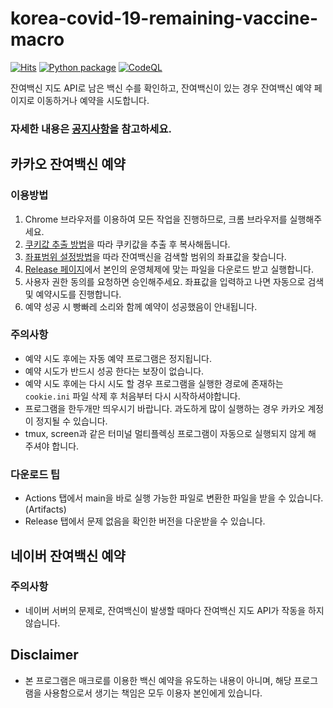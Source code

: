 # korea-covid-19-remaining-vaccine-macro

[![Hits](https://hits.seeyoufarm.com/api/count/incr/badge.svg?url=https%3A%2F%2Fgithub.com%2FSJang1%2Fkorea-covid-19-remaining-vaccine-macro&count_bg=%2379C83D&title_bg=%23555555&icon=&icon_color=%23E7E7E7&title=README_HITS&edge_flat=false)](https://hits.seeyoufarm.com)
[![Python package](https://github.com/SJang1/korea-covid-19-remaining-vaccine-macro/actions/workflows/package.yml/badge.svg)](https://github.com/SJang1/korea-covid-19-remaining-vaccine-macro/actions/workflows/package.yml)
[![CodeQL](https://github.com/SJang1/korea-covid-19-remaining-vaccine-macro/actions/workflows/codeql-analysis.yml/badge.svg)](https://github.com/SJang1/korea-covid-19-remaining-vaccine-macro/actions/workflows/codeql-analysis.yml)

잔여백신 지도 API로 남은 백신 수를 확인하고, 잔여백신이 있는 경우 잔여백신 예약 페이지로 이동하거나 예약을 시도합니다.

### 자세한 내용은 [공지사항](https://github.com/SJang1/korea-covid-19-remaining-vaccine-macro/discussions/468)을 참고하세요.
## 카카오 잔여백신 예약
### 이용방법
1. Chrome 브라우저를 이용하여 모든 작업을 진행하므로, 크롬 브라우저를 실행해주세요.
2. [쿠키값 추출 방법](./docs/login.md)을 따라 쿠키값을 추출 후 복사해둡니다.
3. [좌표범위 설정방법](./docs/coordinates.md)을 따라 잔여백신을 검색할 범위의 좌표값을 찾습니다.
4. [Release 페이지](https://github.com/SJang1/korea-covid-19-remaining-vaccine-macro/releases/latest)에서 본인의 운영체제에 맞는 파일을 다운로드 받고 실행합니다.
5. 사용자 권한 동의를 요청하면 승인해주세요. 좌표값을 입력하고 나면 자동으로 검색 및 예약시도를 진행합니다.
6. 예약 성공 시 빵빠레 소리와 함께 예약이 성공했음이 안내됩니다.

### 주의사항
- 예약 시도 후에는 자동 예약 프로그램은 정지됩니다.
- 예약 시도가 반드시 성공 한다는 보장이 없습니다.
- 예약 시도 후에는 다시 시도 할 경우 프로그램을 실행한 경로에 존재하는 `cookie.ini` 파일 삭제 후 처음부터 다시 시작하셔야합니다.
- 프로그램을 한두개만 띄우시기 바랍니다. 과도하게 많이 실행하는 경우 카카오 계정이 정지될 수 있습니다.
- tmux, screen과 같은 터미널 멀티플렉싱 프로그램이 자동으로 실행되지 않게 해 주셔야 합니다.

### 다운로드 팁
- Actions 탭에서 main을 바로 실행 가능한 파일로 변환한 파일을 받을 수 있습니다. (Artifacts)
- Release 탭에서 문제 없음을 확인한 버전을 다운받을 수 있습니다.

## 네이버 잔여백신 예약
### 주의사항
- 네이버 서버의 문제로, 잔여백신이 발생할 때마다 잔여백신 지도 API가 작동을 하지 않습니다.

## Disclaimer
- 본 프로그램은 매크로를 이용한 백신 예약을 유도하는 내용이 아니며, 해당 프로그램을 사용함으로서 생기는 책임은 모두 이용자 본인에게 있습니다.
